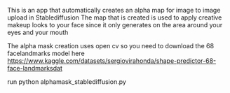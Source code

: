 This is an app that automatically creates an alpha map for image to image upload in Stablediffusion
The map that is created is used to apply creative makeup looks to your face since it only generates on the area around your eyes and your mouth

The alpha mask creation uses open cv so you need to download the 68 facelandmarks model here 
https://www.kaggle.com/datasets/sergiovirahonda/shape-predictor-68-face-landmarksdat

run python alphamask_stablediffusion.py
